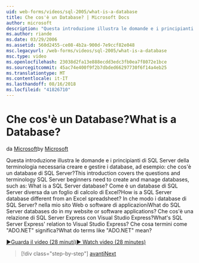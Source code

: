 ```yaml
---
uid: web-forms/videos/sql-2005/what-is-a-database
title: Che cos'è un Database? | Microsoft Docs
author: microsoft
description: "Questa introduzione illustra le domande e i principianti di SQL Server della terminologia necessaria creare e gestire i database, ad esempio: che cos'è un database di SQL Server? Come..."
ms.author: riande
ms.date: 03/29/2006
ms.assetid: 560d2455-ce08-4b2a-900d-7e9ccf82e048
msc.legacyurl: /web-forms/videos/sql-2005/what-is-a-database
msc.type: video
ms.openlocfilehash: 23038d2fa13e888ecdd3edc3fb0ea7f8072e1bce
ms.sourcegitcommit: 45ac74e400f9f2b7dbded66297730f6f14a4eb25
ms.translationtype: MT
ms.contentlocale: it-IT
ms.lasthandoff: 08/16/2018
ms.locfileid: "41826710"
---
```

<a name="what-is-a-database"></a><span data-ttu-id="6655b-105">Che cos'è un Database?</span><span class="sxs-lookup"><span data-stu-id="6655b-105">What is a Database?</span></span>
====================
<span data-ttu-id="6655b-106">da [Microsoft](https://github.com/microsoft)</span><span class="sxs-lookup"><span data-stu-id="6655b-106">by [Microsoft](https://github.com/microsoft)</span></span>

<span data-ttu-id="6655b-107">Questa introduzione illustra le domande e i principianti di SQL Server della terminologia necessaria creare e gestire i database, ad esempio: che cos'è un database di SQL Server?</span><span class="sxs-lookup"><span data-stu-id="6655b-107">This introduction covers the questions and terminology SQL Server beginners need to create and manage databases, such as: What is a SQL Server database?</span></span> <span data-ttu-id="6655b-108">Come è un database di SQL Server diversa da un foglio di calcolo di Excel?</span><span class="sxs-lookup"><span data-stu-id="6655b-108">How is a SQL Server database different from an Excel spreadsheet?</span></span> <span data-ttu-id="6655b-109">In che modo i database di SQL Server? nella mio sito Web o software di applicazioni</span><span class="sxs-lookup"><span data-stu-id="6655b-109">What do SQL Server databases do in my website or software applications?</span></span> <span data-ttu-id="6655b-110">Che cos'è una relazione di SQL Server Express con Visual Studio Express?</span><span class="sxs-lookup"><span data-stu-id="6655b-110">What's SQL Server Express' relation to Visual Studio Express?</span></span> <span data-ttu-id="6655b-111">Che cosa termini come "ADO.NET" significa?</span><span class="sxs-lookup"><span data-stu-id="6655b-111">What do terms like "ADO.NET" mean?</span></span>

[<span data-ttu-id="6655b-112">&#9654;Guarda il video (28 minuti)</span><span class="sxs-lookup"><span data-stu-id="6655b-112">&#9654; Watch video (28 minutes)</span></span>](https://channel9.msdn.com/Blogs/ASP-NET-Site-Videos/what-is-a-database)

> [!div class="step-by-step"]
> [<span data-ttu-id="6655b-113">avanti</span><span class="sxs-lookup"><span data-stu-id="6655b-113">Next</span></span>](understanding-database-tables-and-records.md)
